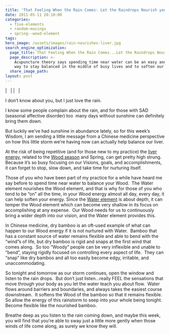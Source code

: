 ```yaml
---
title: 'That Feeling When the Rain Comes: Let the Raindrops Nourish your Liver.'
date: 2011-05-11 20:10:00
categories:
  - five-elements
  - random-musings
  - spring--wood-element
tags:
hero_image: /assets/images/rain-nourishes-liver.jpg
search_engine_optimization:
  page_title: That Feeling When the Rain Comes...Let the Raindrops Nourish your Liver.
  page_description: >-
    Acupuncture theory says spending time near water can be an easy and relaxing
    way to stay balanced in the middle of busy lives and to soften our liver.
  share_image_path:
layout: post
---
```


| &nbsp; |
| &nbsp; |

I don’t know about you, but I just love the rain.

I know some people complain about the rain, and for those with SAD (seasonal affective disorder) too&nbsp; many days without sunshine can definitely bring them down.

But luckily we’ve had sunshine in abundance lately, so for this week’s Wisdom, I am sending a little message from a Chinese medicine perspective on how this little storm we’re having now can actually help balance our liver.

At the risk of being repetitive (and for those new to my practice) the [liver energy](/2017/12/29/is-your-jing-depleted-a-chinese-medicine-concept-you-may-want-to-know-about/), related to the [Wood season](http://www.wisdomwaysacupuncture.com/2018/05/15/ready-set-wood-season-what-acupuncture-theory-has-to-say-about-spring/) and Spring, can get pretty high strung.&nbsp; Because it’s so busy focusing on our Visions, goals, and accomplishments, it can forget to stop, slow down, and take time for nurturing itself.

Those of you who have been part of my practice for a while have heard me say before to spend time near water to balance your Wood.&nbsp; The Water element nourishes the Wood element, and that is why for those of you who tend to be “on” all the time, in your Wood energy almost all day, every day, it can help soften your energy. Since the [Water element](http://www.wisdomwaysacupuncture.com/2018/01/12/the-depths-of-water-will-keep-you-balanced-this-winter/) is about depth, it can temper the Wood element which can become very shallow in its focus on accomplishing at any expense.&nbsp; Our Wood needs for us to continuously bring a wider depth into our vision, and the Water element provides this.

In Chinese medicine, dry bamboo is an oft-used example of what can happen to our Wood energy if it is not nurtured with Water.&nbsp; Bamboo that has a constant source of water remains flexible and able to bend with the “wind”s of life, but dry bamboo is rigid and snaps at the first wind that comes along.&nbsp; So too “Woody” people can be very inflexible and unable to “bend”, staying rigidly focused on controlling every aspect of life.&nbsp; They can “snap” like dry bamboo and all too easily become edgy, irritable, and unaccommodating.

So tonight and tomorrow as our storm continues, open the window and listen to the rain drops.&nbsp; But don’t just listen…really FEEL the sensations that move through your body as you let the water teach you about flow.&nbsp; Water flows around barriers and boundaries, and always takes the easiest course downstream.&nbsp; It softens the Wood of the bamboo so that it remains flexible.&nbsp; So allow the energy of this rainstorm to seep into your whole being tonight.&nbsp; Become flexible like the nourished bamboo.

Breathe deep as you listen to the rain coming down, and maybe this week, you will find that you’re able to sway just a little more gently when those winds of life come along, as surely we know they will.
